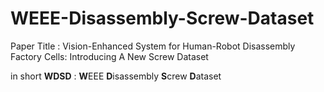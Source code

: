 # WEEE-Disassembly-Screw-Dataset
Paper Title : Vision-Enhanced System for Human-Robot Disassembly Factory Cells: Introducing A New Screw Dataset

in short **WDSD** : **W**EEE **D**isassembly **S**crew **D**ataset 
